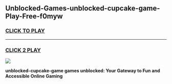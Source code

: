 
## Unblocked-Games-unblocked-cupcake-game-Play-Free-f0myw
<h3>
<a href="https://premium76.site?title=unblocked-cupcake-game&ref=18A1">CLICK TO PLAY</a></h3>
<hr>

<h3>
<a href="https://premium76.site?title=unblocked-cupcake-game&ref=18A1">CLICK 2 PLAY</a>
  
</h3>

<a href="https://premium76.site?title=unblocked-cupcake-game&ref=18A1"><img src="https://clearcache.store/games.png"></a>


**unblocked-cupcake-game games unblocked: Your Gateway to Fun and Accessible Online Gaming**
